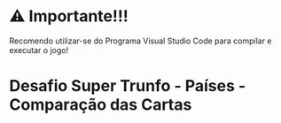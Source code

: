 # ⚠️ Importante!!!
Recomendo utilizar-se do Programa Visual Studio Code para compilar e executar o jogo!

# Desafio Super Trunfo - Países - Comparação das Cartas


